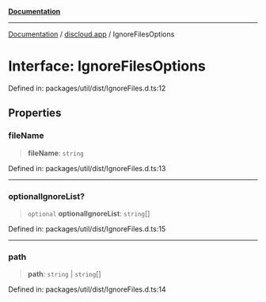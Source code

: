 [**Documentation**](../../README.md)

***

[Documentation](../../packages.md) / [discloud.app](../README.md) / IgnoreFilesOptions

# Interface: IgnoreFilesOptions

Defined in: packages/util/dist/IgnoreFiles.d.ts:12

## Properties

### fileName

> **fileName**: `string`

Defined in: packages/util/dist/IgnoreFiles.d.ts:13

***

### optionalIgnoreList?

> `optional` **optionalIgnoreList**: `string`[]

Defined in: packages/util/dist/IgnoreFiles.d.ts:15

***

### path

> **path**: `string` \| `string`[]

Defined in: packages/util/dist/IgnoreFiles.d.ts:14
